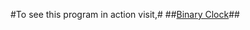 #To see this program in action visit,#
##<a href="https://mikej.tech/pages/index.php/binary-clock/">Binary Clock</a>##
